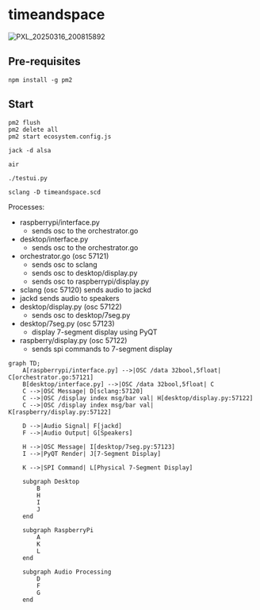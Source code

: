 # timeandspace

![PXL_20250316_200815892](https://github.com/user-attachments/assets/aaa05137-eb5a-4cfe-a7a8-9ff53476e1f1)


## Pre-requisites

```
npm install -g pm2
```

## Start

```
pm2 flush
pm2 delete all
pm2 start ecosystem.config.js
```


```
jack -d alsa

air

./testui.py

sclang -D timeandspace.scd
```



Processes:
- raspberrypi/interface.py 
  - sends osc to the orchestrator.go
- desktop/interface.py
  - sends osc to the orchestrator.go
- orchestrator.go (osc 57121)
  - sends osc to sclang 
  - sends osc to desktop/display.py
  - sends osc to raspberrypi/display.py
- sclang (osc 57120) sends audio to jackd
- jackd sends audio to speakers
- desktop/display.py (osc 57122)
  - sends osc to desktop/7seg.py
- desktop/7seg.py (osc 57123)
  - display 7-segment display using PyQT
- raspberry/display.py (osc 57122)
  - sends spi commands to 7-segment display

```mermaid
graph TD;
    A[raspberrypi/interface.py] -->|OSC /data 32bool,5float| C[orchestrator.go:57121]
    B[desktop/interface.py] -->|OSC /data 32bool,5float| C
    C -->|OSC Message| D[sclang:57120]
    C -->|OSC /display index msg/bar val| H[desktop/display.py:57122]
    C -->|OSC /display index msg/bar val| K[raspberry/display.py:57122]
    
    D -->|Audio Signal| F[jackd]
    F -->|Audio Output| G[Speakers]
    
    H -->|OSC Message| I[desktop/7seg.py:57123]
    I -->|PyQT Render| J[7-Segment Display]
    
    K -->|SPI Command| L[Physical 7-Segment Display]
    
    subgraph Desktop
        B
        H
        I
        J
    end
    
    subgraph RaspberryPi
        A
        K
        L
    end
    
    subgraph Audio Processing
        D
        F
        G
    end

```

